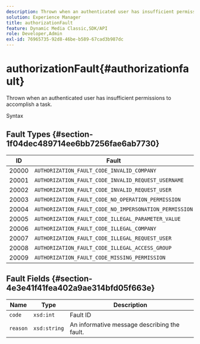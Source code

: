 ```yaml
---
description: Thrown when an authenticated user has insufficient permissions to accomplish a task.
solution: Experience Manager
title: authorizationFault
feature: Dynamic Media Classic,SDK/API
role: Developer,Admin
exl-id: 76965735-92d8-46be-b589-67cad3b987dc
---
```

# authorizationFault{#authorizationfault}

Thrown when an authenticated user has insufficient permissions to accomplish a task.

 Syntax 

## Fault Types {#section-1f04dec489714ee6bb7256fae6ab7730}

|  ID  | Fault  |
|---|---|
|  20000  | `AUTHORIZATION_FAULT_CODE_INVALID_COMPANY`  |
|  20001  | `AUTHORIZATION_FAULT_CODE_INVALID_REQUEST_USERNAME`  |
|  20002  | `AUTHORIZATION_FAULT_CODE_INVALID_REQUEST_USER`  |
|  20003  | `AUTHORIZATION_FAULT_CODE_NO_OPERATION_PERMISSION`  |
|  20004  | `AUTHORIZATION_FAULT_CODE_NO_IMPERSONATION_PERMISSION`  |
|  20005  | `AUTHORIZATION_FAULT_CODE_ILLEGAL_PARAMETER_VALUE`  |
|  20006  | `AUTHORIZATION_FAULT_CODE_ILLEGAL_COMPANY`  |
|  20007  | `AUTHORIZATION_FAULT_CODE_ILLEGAL_REQUEST_USER`  |
|  20008  | `AUTHORIZATION_FAULT_CODE_ILLEGAL_ACCESS_GROUP`  |
|  20009  | `AUTHORIZATION_FAULT_CODE_MISSING_PERMISSION`  |

## Fault Fields {#section-4e3e41f41fea402a9ae314bfd05f663e}

|  Name  | Type  | Description  |
|---|---|---|
|  `code`  | `xsd:int`  | Fault ID  |
|  `reason`  | `xsd:string`  | An informative message describing the fault.  |
